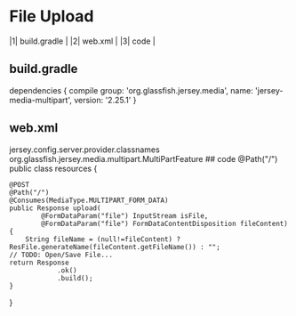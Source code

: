# File Upload
|1| build.gradle  |
|2| web.xml  |
|3| code  |
## build.gradle
dependencies {
	compile group: 'org.glassfish.jersey.media', name: 'jersey-media-multipart', version: '2.25.1'
}
## web.xml
<servlet>
  <init-param>
    <param-name>jersey.config.server.provider.classnames</param-name>
    <param-value>org.glassfish.jersey.media.multipart.MultiPartFeature</param-value>
  </init-param>
</servlet>
## code
@Path("/")
public class resources {
	
	@POST
	@Path("/")
	@Consumes(MediaType.MULTIPART_FORM_DATA)
	public Response upload(
			@FormDataParam("file") InputStream isFile,
			@FormDataParam("file") FormDataContentDisposition fileContent)
	{
		String fileName = (null!=fileContent) ? ResFile.generateName(fileContent.getFileName()) : "";
    // TODO: Open/Save File...
    return Response
                .ok()
                .build();
	}
}
